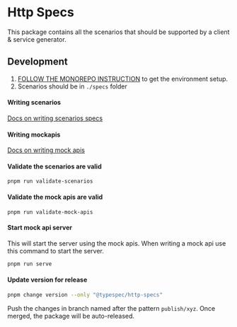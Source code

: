 # Http Specs

This package contains all the scenarios that should be supported by a client & service generator.

## Development

1. [FOLLOW THE MONOREPO INSTRUCTION](https://github.com/microsoft/typespec) to get the environment setup.
2. Scenarios should be in `./specs` folder

#### Writing scenarios

[Docs on writing scenarios specs](../spector/docs/writing-scenario-spec.md)

#### Writing mockapis

[Docs on writing mock apis](../spector/docs/writing-mock-apis.md)

#### Validate the scenarios are valid

```
pnpm run validate-scenarios
```

#### Validate the mock apis are valid

```
pnpm run validate-mock-apis
```

#### Start mock api server

This will start the server using the mock apis. When writing a mock api use this command to start the server.

```bash
pnpm run serve
```

#### Update version for release

```bash
pnpm change version --only "@typespec/http-specs"
```

Push the changes in branch named after the pattern `publish/xyz`. Once merged, the package will be auto-released.
